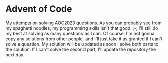 # Advent of Code
My attempts on solving AOC2023 questions. As you can probably see from my spaghetti noodles, my programming skills isn't that good. ;-;
I'll still do my best at solving as many questions as I can. Of course, I'm not gonna copy any solutions from other people, and I'll just take it as granted if I can't solve a question.
My solution will be updated as soon I solve both parts to the solution. If I can't solve the second part, I'll update the repository the next day.
